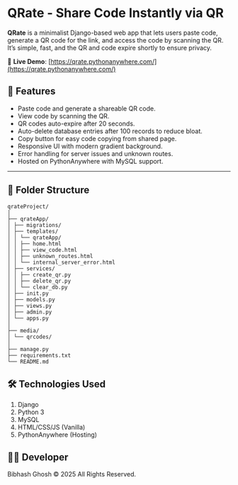 # QRate - Share Code Instantly via QR

**QRate** is a minimalist Django-based web app that lets users paste code, generate a QR code for the link, and access the code by scanning the QR. It’s simple, fast, and the QR and code expire shortly to ensure privacy.

🔗 **Live Demo**: [https://qrate.pythonanywhere.com/](https://qrate.pythonanywhere.com/)

## 🌟 Features

- Paste code and generate a shareable QR code.
- View code by scanning the QR.
- QR codes auto-expire after 20 seconds.
- Auto-delete database entries after 100 records to reduce bloat.
- Copy button for easy code copying from shared page.
- Responsive UI with modern gradient background.
- Error handling for server issues and unknown routes.
- Hosted on PythonAnywhere with MySQL support.

---

## 📂 Folder Structure

```
qrateProject/
│
├── qrateApp/
│ ├── migrations/
│ ├── templates/
│ │ └── qrateApp/
│ │ ├── home.html
│ │ ├── view_code.html
│ │ ├── unknown_routes.html
│ │ └── internal_server_error.html
│ ├── services/
│ │ ├── create_qr.py
│ │ ├── delete_qr.py
│ │ └── clear_db.py
│ ├── init.py
│ ├── models.py
│ ├── views.py
│ ├── admin.py
│ └── apps.py
│
├── media/
│ └── qrcodes/
│
├── manage.py
├── requirements.txt
└── README.md
```

## 🛠 Technologies Used

1. Django
2. Python 3
3. MySQL
4. HTML/CSS/JS (Vanilla)
5. PythonAnywhere (Hosting)

## 👨‍💻 Developer
Bibhash Ghosh
© 2025 All Rights Reserved.

